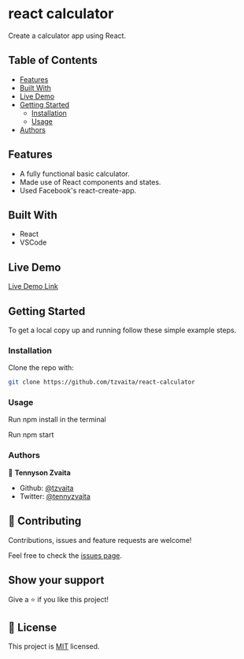 # react calculator
Create a calculator app using React.

## Table of Contents

- [Features](#features)
- [Built With](#built-with)
- [Live Demo](#live-demo)
- [Getting Started](#getting-started)
  - [Installation](#installation)
  - [Usage](#usage)
- [Authors](#authors)

## Features

- A fully functional basic calculator.
- Made use of React components and states.
- Used Facebook's react-create-app.


## Built With

- React
- VSCode
## Live Demo

[Live Demo Link](
https://tennyzvaita-calculator.herokuapp.com/)

## Getting Started

To get a local copy up and running follow these simple example steps.


### Installation

Clone the repo with:

```sh
git clone https://github.com/tzvaita/react-calculator
```

### Usage

Run npm install in the terminal

Run npm start

<!-- ## Roadmap -->

<!-- ### Deployment -->

### Authors

👤 **Tennyson Zvaita**
- Github: [@tzvaita](https://github.com/tzvaita)
- Twitter: [@tennyzvaita](https://twitter.com/tennyzvaita)

## 🤝 Contributing

Contributions, issues and feature requests are welcome!

Feel free to check the [issues page](issues/).

## Show your support

Give a ⭐️ if you like this project!

<!-- ## Acknowledgments -->

## 📝 License

This project is [MIT](lic.url) licensed.